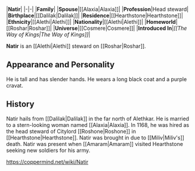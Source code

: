 |**Natir**|
|-|-|
|**Family**|
|**Spouse**|[[Alaxia\|Alaxia]]|
|**Profession**|Head steward|
|**Birthplace**|[[Dalilak\|Dalilak]]|
|**Residence**|[[Hearthstone\|Hearthstone]]|
|**Ethnicity**|[[Alethi\|Alethi]]|
|**Nationality**|[[Alethi\|Alethi]]|
|**Homeworld**|[[Roshar\|Roshar]]|
|**Universe**|[[Cosmere\|Cosmere]]|
|**Introduced In**|*[[The Way of Kings\|The Way of Kings]]*|

**Natir** is an [[Alethi\|Alethi]] steward on [[Roshar\|Roshar]].

## Appearance and Personality
He is tall and has slender hands. He wears a long black coat and a purple cravat.

## History
Natir hails from [[Dalilak\|Dalilak]] in the far north of Alethkar. He is married to a stern-looking woman named [[Alaxia\|Alaxia]].
In 1168, he was hired as the head steward of Citylord [[Roshone\|Roshone]] in [[Hearthstone\|Hearthstone]]. Natir was brought in due to [[Miliv\|Miliv's]] death.
Natir was present when [[Amaram\|Amaram]] visited Hearthstone seeking new soldiers for his army.



https://coppermind.net/wiki/Natir